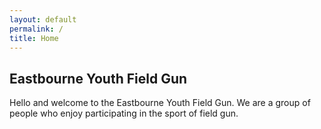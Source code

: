 ```yaml
---
layout: default
permalink: /
title: Home
---
```


<!-- 12 cols -->
<!-- col8 offset 2 is center -->

<div class="row">
  <div class="col-10 offset-1 center subtitle"><h2>Eastbourne Youth Field Gun</h2></div>
</div>

<div class="row">
  <div class="col-12"><p>Hello and welcome to the Eastbourne Youth Field Gun. 
  We are a group of people who enjoy participating in the sport of field gun.</p></div>
</div>

